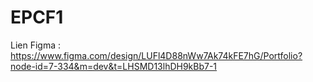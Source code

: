 # EPCF1


Lien Figma : https://www.figma.com/design/LUFl4D88nWw7Ak74kFE7hG/Portfolio?node-id=7-334&m=dev&t=LHSMD13lhDH9kBb7-1